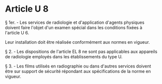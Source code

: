 # Article U 8

§ 1er. - Les services de radiologie et d'application d'agents physiques doivent faire l'objet d'un examen spécial dans les conditions fixées à l'article U 6.

Leur installation doit être réalisée conformément aux normes en vigueur.

§ 2. - Les dispositions de l'article EL 8 ne sont pas applicables aux appareils de radiologie employés dans les établissements du type U.

§ 3. - Les films utilisés en radiographie ou dans d'autres services doivent être sur support de sécurité répondant aux spécifications de la norme en vigueur.
